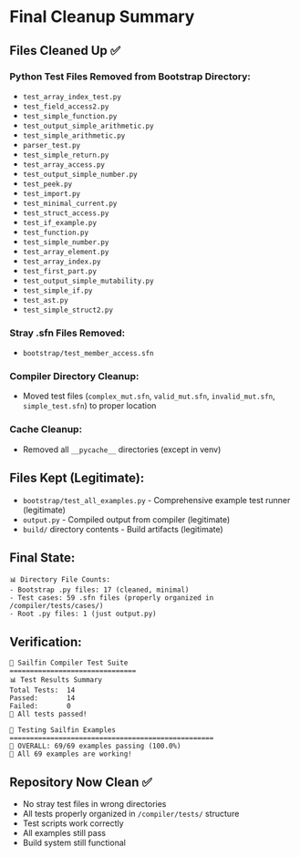 # Final Cleanup Summary

## Files Cleaned Up ✅

### Python Test Files Removed from Bootstrap Directory:

- `test_array_index_test.py`
- `test_field_access2.py`
- `test_simple_function.py`
- `test_output_simple_arithmetic.py`
- `test_simple_arithmetic.py`
- `parser_test.py`
- `test_simple_return.py`
- `test_array_access.py`
- `test_output_simple_number.py`
- `test_peek.py`
- `test_import.py`
- `test_minimal_current.py`
- `test_struct_access.py`
- `test_if_example.py`
- `test_function.py`
- `test_simple_number.py`
- `test_array_element.py`
- `test_array_index.py`
- `test_first_part.py`
- `test_output_simple_mutability.py`
- `test_simple_if.py`
- `test_ast.py`
- `test_simple_struct2.py`

### Stray .sfn Files Removed:

- `bootstrap/test_member_access.sfn`

### Compiler Directory Cleanup:

- Moved test files (`complex_mut.sfn`, `valid_mut.sfn`, `invalid_mut.sfn`, `simple_test.sfn`) to proper location

### Cache Cleanup:

- Removed all `__pycache__` directories (except in venv)

## Files Kept (Legitimate):

- `bootstrap/test_all_examples.py` - Comprehensive example test runner (legitimate)
- `output.py` - Compiled output from compiler (legitimate)
- `build/` directory contents - Build artifacts (legitimate)

## Final State:

```
📊 Directory File Counts:
- Bootstrap .py files: 17 (cleaned, minimal)
- Test cases: 59 .sfn files (properly organized in /compiler/tests/cases/)
- Root .py files: 1 (just output.py)
```

## Verification:

```
🧪 Sailfin Compiler Test Suite
===============================
📊 Test Results Summary
Total Tests:  14
Passed:       14
Failed:       0
🎉 All tests passed!

🚀 Testing Sailfin Examples
==================================================
🎯 OVERALL: 69/69 examples passing (100.0%)
🎉 All 69 examples are working!
```

## Repository Now Clean ✅

- No stray test files in wrong directories
- All tests properly organized in `/compiler/tests/` structure
- Test scripts work correctly
- All examples still pass
- Build system still functional
